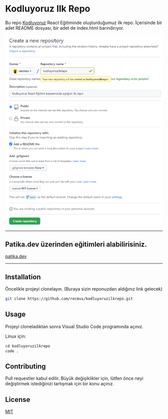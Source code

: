 # Kodluyoruz Ilk Repo

Bu repo [Kodluyoruz](https://www.kodluyoruz.org) React Eğitiminde oluşturduğumuz ilk repo. İçerisinde bir adet README dosyası, bir adet de index.html barındırıyor.

![github](https://github.com/recmus/kodluyoruzilkrepo/blob/main/figures/github.PNG)

***
## Patika.dev üzerinden eğitimleri alabilirisiniz.

[patika.dev](http://www.patika.dev/)
***

## Installation

Öncelikle projeyi clonelayın. (Buraya sizin reponuzdan aldığınız link gelecek)

```bash
git clone https://github.com/recmus/kodluyoruzilkrepo.git
```

## Usage

Projeyi cloneladıktan sonra Visual Studio Code programında açınız.

Linux için:
```linux
cd kodluyoruzilkrepo
code .
```

## Contributing
Pull requestler kabul edilir. Büyük değişiklikler için, lütfen önce neyi değiştirmek istediğinizi tartışmak için bir konu açınız.


## License
[MIT](https://choosealicense.com/licenses/mit/)
